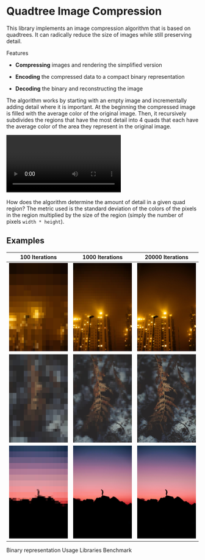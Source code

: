 # Quadtree Image Compression

This library implements an image compression algorithm that is based on quadtrees. It can radically reduce the size of images while still preserving detail.

Features

- **Compressing** images and rendering the simplified version

- **Encoding** the compressed data to a compact binary representation

- **Decoding** the binary and reconstructing the image

The algorithm works by starting with an empty image and incrementally adding detail where it is important. At the beginning the compressed image is filled with the average color of the original image. Then, it recursively subdivides the regions that have the most detail into 4 quads that each have the average color of the area they represent in the original image.

![Subdivision Animation](docs/subdivision_animation.mp4)

How does the algorithm determine the amount of detail in a given quad region? The metric used is the standard deviation of the colors of the pixels in the region multiplied by the size of the region (simply the number of pixels `width * height`).

## Examples

| 100 Iterations           | 1000 Iterations           | 20000 Iterations           |
| ------------------------ | ------------------------- | -------------------------- |
| ![](docs/night_100.jpg)  | ![](docs/night_1000.jpg)  | ![](docs/night_20000.jpg)  |
| ![](docs/plant_100.jpg)  | ![](docs/plant_1000.jpg)  | ![](docs/plant_20000.jpg)  |
| ![](docs/sunset_100.jpg) | ![](docs/sunset_1000.jpg) | ![](docs/sunset_20000.jpg) |



Binary representation
Usage
Libraries
Benchmark
